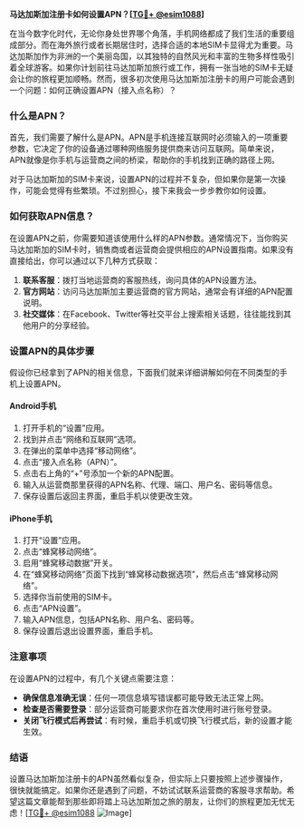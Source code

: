 **马达加斯加注册卡如何设置APN？[[TG💪+ @esim1088](https://t.me/s/esim1088)]**

在当今数字化时代，无论你身处世界哪个角落，手机网络都成了我们生活的重要组成部分。而在海外旅行或者长期居住时，选择合适的本地SIM卡显得尤为重要。马达加斯加作为非洲的一个美丽岛国，以其独特的自然风光和丰富的生物多样性吸引着全球游客。如果你计划前往马达加斯加旅行或工作，拥有一张当地的SIM卡无疑会让你的旅程更加顺畅。然而，很多初次使用马达加斯加注册卡的用户可能会遇到一个问题：如何正确设置APN（接入点名称）？

### 什么是APN？

首先，我们需要了解什么是APN。APN是手机连接互联网时必须输入的一项重要参数，它决定了你的设备通过哪种网络服务提供商来访问互联网。简单来说，APN就像是你手机与运营商之间的桥梁，帮助你的手机找到正确的路径上网。

对于马达加斯加的SIM卡来说，设置APN的过程并不复杂，但如果你是第一次操作，可能会觉得有些繁琐。不过别担心，接下来我会一步步教你如何设置。

### 如何获取APN信息？

在设置APN之前，你需要知道该使用什么样的APN参数。通常情况下，当你购买马达加斯加的SIM卡时，销售商或者运营商会提供相应的APN设置指南。如果没有直接给出，你可以通过以下几种方式获取：

1. **联系客服**：拨打当地运营商的客服热线，询问具体的APN设置方法。
2. **官方网站**：访问马达加斯加主要运营商的官方网站，通常会有详细的APN配置说明。
3. **社交媒体**：在Facebook、Twitter等社交平台上搜索相关话题，往往能找到其他用户的分享经验。

### 设置APN的具体步骤

假设你已经拿到了APN的相关信息，下面我们就来详细讲解如何在不同类型的手机上设置APN。

#### Android手机

1. 打开手机的“设置”应用。
2. 找到并点击“网络和互联网”选项。
3. 在弹出的菜单中选择“移动网络”。
4. 点击“接入点名称（APN）”。
5. 点击右上角的“+”号添加一个新的APN配置。
6. 输入从运营商那里获得的APN名称、代理、端口、用户名、密码等信息。
7. 保存设置后返回主界面，重启手机以使更改生效。

#### iPhone手机

1. 打开“设置”应用。
2. 点击“蜂窝移动网络”。
3. 启用“蜂窝移动数据”开关。
4. 在“蜂窝移动网络”页面下找到“蜂窝移动数据选项”，然后点击“蜂窝移动网络”。
5. 选择你当前使用的SIM卡。
6. 点击“APN设置”。
7. 输入APN信息，包括APN名称、用户名、密码等。
8. 保存设置后退出设置界面，重启手机。

### 注意事项

在设置APN的过程中，有几个关键点需要注意：

- **确保信息准确无误**：任何一项信息填写错误都可能导致无法正常上网。
- **检查是否需要登录**：部分运营商可能要求你在首次使用时进行账号登录。
- **关闭飞行模式后再尝试**：有时候，重启手机或切换飞行模式后，新的设置才能生效。

### 结语

设置马达加斯加注册卡的APN虽然看似复杂，但实际上只要按照上述步骤操作，很快就能搞定。如果你还是遇到了问题，不妨试试联系运营商的客服寻求帮助。希望这篇文章能帮到那些即将踏上马达加斯加之旅的朋友，让你们的旅程更加无忧无虑！[[TG💪+ @esim1088](https://t.me/s/esim1088) ![Image](https://i.postimg.cc/4NQfJmqS/Snipaste-2025-05-13-00-14-12.png)]